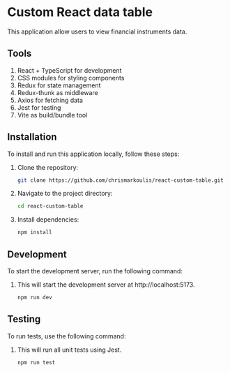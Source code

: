 # Custom React data table

This application allow users to view financial instruments data.

## Tools

1. React + TypeScript for development
2. CSS modules for styling components
3. Redux for state management
4. Redux-thunk as middleware
5. Axios for fetching data
6. Jest for testing
7. Vite as build/bundle tool


## Installation

To install and run this application locally, follow these steps:

1. Clone the repository:

   ```bash
   git clone https://github.com/chrismarkoulis/react-custom-table.git
   ```

2. Navigate to the project directory:

   ```bash
   cd react-custom-table
   ```

3. Install dependencies:

   ```bash
   npm install
   ```


## Development

To start the development server, run the following command:

1. This will start the development server at http://localhost:5173.

   ```bash
   npm run dev
   ```


## Testing

To run tests, use the following command:

1. This will run all unit tests using Jest.

   ```bash
   npm run test
   ```